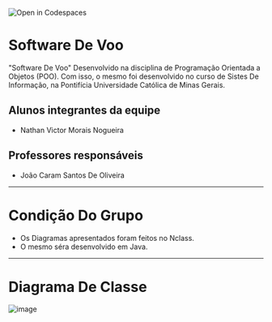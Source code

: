 ![Open in Codespaces](https://classroom.github.com/assets/open-in-codespaces-abfff4d4e15f9e1bd8274d9a39a0befe03a0632bb0f153d0ec72ff541cedbe34.svg)
# Software De Voo
"Software De Voo" Desenvolvido na disciplina de Programação Orientada a Objetos (POO). Com isso, o mesmo foi desenvolvido no curso de Sistes De Informação, na Pontifícia Universidade Católica de Minas Gerais.

## Alunos integrantes da equipe

* Nathan Victor Morais Nogueira

## Professores responsáveis

* João Caram Santos De Oliveira
*************************************************************************************************************************************************************************
# Condição Do Grupo
- Os Diagramas apresentados foram feitos no Nclass.
- O mesmo séra desenvolvido em Java.

*************************************************************************************************************************************************************************

# Diagrama De Classe
![image](https://user-images.githubusercontent.com/80351589/192066408-3f0d6188-3e59-40e0-814a-81f0d484bfec.png)

